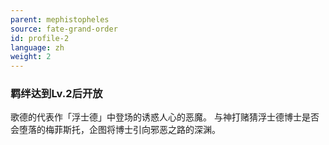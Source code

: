 ```yaml
---
parent: mephistopheles
source: fate-grand-order
id: profile-2
language: zh
weight: 2
---
```


### 羁绊达到Lv.2后开放

歌德的代表作「浮士德」中登场的诱惑人心的恶魔。
与神打赌猜浮士德博士是否会堕落的梅菲斯托，企图将博士引向邪恶之路的深渊。
